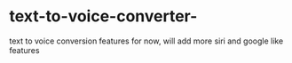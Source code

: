 # text-to-voice-converter-
text to voice conversion features for now, will add more siri and google like features
